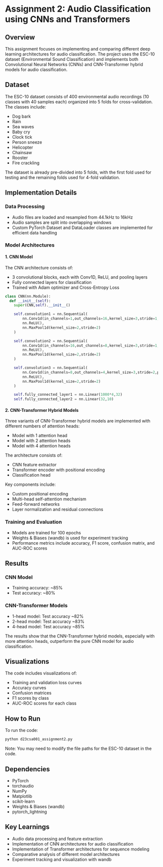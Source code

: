# Assignment 2: Audio Classification using CNNs and Transformers

## Overview

This assignment focuses on implementing and comparing different deep learning architectures for audio classification. The project uses the ESC-10 dataset (Environmental Sound Classification) and implements both Convolutional Neural Networks (CNNs) and CNN-Transformer hybrid models for audio classification.

## Dataset

The ESC-10 dataset consists of 400 environmental audio recordings (10 classes with 40 samples each) organized into 5 folds for cross-validation. The classes include:

- Dog bark
- Rain
- Sea waves
- Baby cry
- Clock tick
- Person sneeze
- Helicopter
- Chainsaw
- Rooster
- Fire crackling

The dataset is already pre-divided into 5 folds, with the first fold used for testing and the remaining folds used for 4-fold validation.

## Implementation Details

### Data Processing

- Audio files are loaded and resampled from 44.1kHz to 16kHz
- Audio samples are split into overlapping windows
- Custom PyTorch Dataset and DataLoader classes are implemented for efficient data handling

### Model Architectures

#### 1. CNN Model

The CNN architecture consists of:
- 3 convolutional blocks, each with Conv1D, ReLU, and pooling layers
- Fully connected layers for classification
- Trained with Adam optimizer and Cross-Entropy Loss

```python
class CNN(nn.Module):
  def __init__(self):
    super(CNN,self).__init__()

    self.convolution1 = nn.Sequential(
        nn.Conv1d(in_channels=1,out_channels=16,kernel_size=3,stride=1,padding=3),
        nn.ReLU(),
        nn.MaxPool1d(kernel_size=2,stride=2)
    )

    self.convolution2 = nn.Sequential(
        nn.Conv1d(in_channels=16,out_channels=8,kernel_size=3,stride=1,padding=2),
        nn.ReLU(),
        nn.MaxPool1d(kernel_size=2,stride=2)
    )

    self.convolution3 = nn.Sequential(
        nn.Conv1d(in_channels=8,out_channels=4,kernel_size=3,stride=2,padding=1),
        nn.ReLU(),
        nn.MaxPool1d(kernel_size=2,stride=2)
    )

    self.fully_connected_layer1 = nn.Linear(1000*4,32)
    self.fully_connected_layer2 = nn.Linear(32,10)
```

#### 2. CNN-Transformer Hybrid Models

Three variants of CNN-Transformer hybrid models are implemented with different numbers of attention heads:
- Model with 1 attention head
- Model with 2 attention heads
- Model with 4 attention heads

The architecture consists of:
- CNN feature extractor
- Transformer encoder with positional encoding
- Classification head

Key components include:
- Custom positional encoding
- Multi-head self-attention mechanism
- Feed-forward networks
- Layer normalization and residual connections

### Training and Evaluation

- Models are trained for 100 epochs
- Weights & Biases (wandb) is used for experiment tracking
- Performance metrics include accuracy, F1 score, confusion matrix, and AUC-ROC scores

## Results

### CNN Model
- Training accuracy: ~85%
- Test accuracy: ~80%

### CNN-Transformer Models
- 1-head model: Test accuracy ~82%
- 2-head model: Test accuracy ~83%
- 4-head model: Test accuracy ~85%

The results show that the CNN-Transformer hybrid models, especially with more attention heads, outperform the pure CNN model for audio classification.

## Visualizations

The code includes visualizations of:
- Training and validation loss curves
- Accuracy curves
- Confusion matrices
- F1 scores by class
- AUC-ROC scores for each class

## How to Run

To run the code:

```python
python d23csa001_assignment2.py
```

Note: You may need to modify the file paths for the ESC-10 dataset in the code.

## Dependencies

- PyTorch
- torchaudio
- NumPy
- Matplotlib
- scikit-learn
- Weights & Biases (wandb)
- pytorch_lightning

## Key Learnings

- Audio data processing and feature extraction
- Implementation of CNN architectures for audio classification
- Implementation of Transformer architectures for sequence modeling
- Comparative analysis of different model architectures
- Experiment tracking and visualization with wandb
